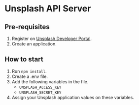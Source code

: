# Unsplash API Server

## Pre-requisites

1. Register on [Unsplash Developer Portal](https://unsplash.com/developers).
2. Create an application.

## How to start

1. Run `npm install`.
2. Create a .env file.
3. Add the following variables in the file.
    - `UNSPLASH_ACCESS_KEY`
    - `UNSPLASH_SECRET_KEY`
4. Assign your Unsplash application values on these variables.
